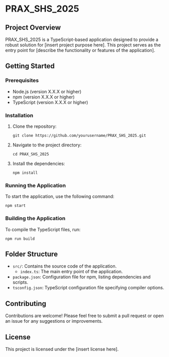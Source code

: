 # PRAX_SHS_2025

## Project Overview
PRAX_SHS_2025 is a TypeScript-based application designed to provide a robust solution for [insert project purpose here]. This project serves as the entry point for [describe the functionality or features of the application].

## Getting Started

### Prerequisites
- Node.js (version X.X.X or higher)
- npm (version X.X.X or higher)
- TypeScript (version X.X.X or higher)

### Installation
1. Clone the repository:
   ```
   git clone https://github.com/yourusername/PRAX_SHS_2025.git
   ```
2. Navigate to the project directory:
   ```
   cd PRAX_SHS_2025
   ```
3. Install the dependencies:
   ```
   npm install
   ```

### Running the Application
To start the application, use the following command:
```
npm start
```

### Building the Application
To compile the TypeScript files, run:
```
npm run build
```

## Folder Structure
- `src/`: Contains the source code of the application.
  - `index.ts`: The main entry point of the application.
- `package.json`: Configuration file for npm, listing dependencies and scripts.
- `tsconfig.json`: TypeScript configuration file specifying compiler options.

## Contributing
Contributions are welcome! Please feel free to submit a pull request or open an issue for any suggestions or improvements.

## License
This project is licensed under the [insert license here].